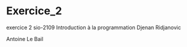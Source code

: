 Exercice_2
==========

exercice 2 sio-2109 
Introduction à la programmation
Djenan Ridjanovic

Antoine Le Bail
